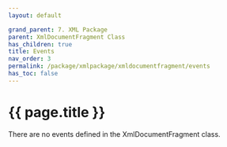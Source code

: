 ```yaml
---
layout: default

grand_parent: 7. XML Package
parent: XmlDocumentFragment Class
has_children: true
title: Events
nav_order: 3
permalink: /package/xmlpackage/xmldocumentfragment/events
has_toc: false
---
```

# {{ page.title }}

There are no events defined in the XmlDocumentFragment class.